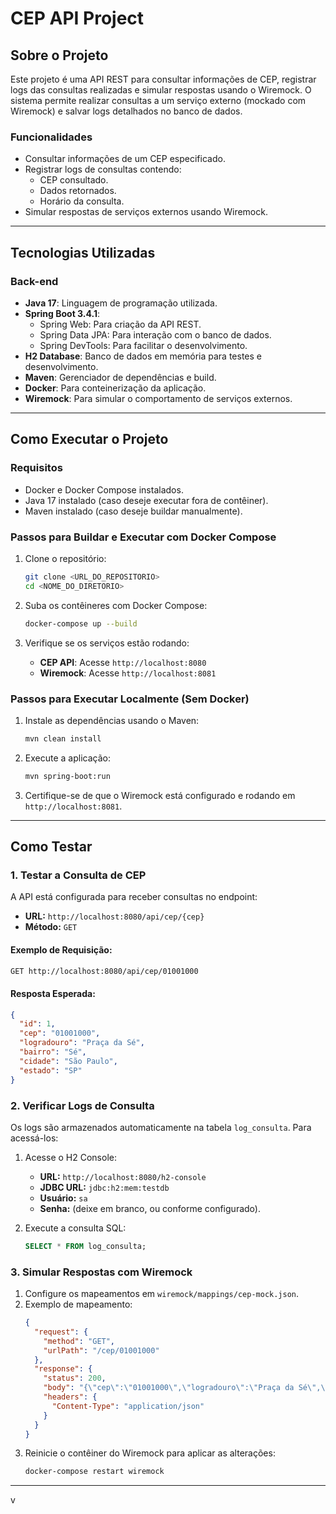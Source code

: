 # CEP API Project

## **Sobre o Projeto**
Este projeto é uma API REST para consultar informações de CEP, registrar logs das consultas realizadas e simular respostas usando o Wiremock. O sistema permite realizar consultas a um serviço externo (mockado com Wiremock) e salvar logs detalhados no banco de dados.

### **Funcionalidades**
- Consultar informações de um CEP especificado.
- Registrar logs de consultas contendo:
    - CEP consultado.
    - Dados retornados.
    - Horário da consulta.
- Simular respostas de serviços externos usando Wiremock.

---

## **Tecnologias Utilizadas**

### **Back-end**
- **Java 17**: Linguagem de programação utilizada.
- **Spring Boot 3.4.1**:
    - Spring Web: Para criação da API REST.
    - Spring Data JPA: Para interação com o banco de dados.
    - Spring DevTools: Para facilitar o desenvolvimento.
- **H2 Database**: Banco de dados em memória para testes e desenvolvimento.
- **Maven**: Gerenciador de dependências e build.
- **Docker**: Para conteinerização da aplicação.
- **Wiremock**: Para simular o comportamento de serviços externos.

---

## **Como Executar o Projeto**

### **Requisitos**
- Docker e Docker Compose instalados.
- Java 17 instalado (caso deseje executar fora de contêiner).
- Maven instalado (caso deseje buildar manualmente).

### **Passos para Buildar e Executar com Docker Compose**
1. Clone o repositório:
   ```bash
   git clone <URL_DO_REPOSITORIO>
   cd <NOME_DO_DIRETORIO>
   ```

2. Suba os contêineres com Docker Compose:
   ```bash
   docker-compose up --build
   ```

3. Verifique se os serviços estão rodando:
    - **CEP API**: Acesse `http://localhost:8080`
    - **Wiremock**: Acesse `http://localhost:8081`

### **Passos para Executar Localmente (Sem Docker)**
1. Instale as dependências usando o Maven:
   ```bash
   mvn clean install
   ```

2. Execute a aplicação:
   ```bash
   mvn spring-boot:run
   ```

3. Certifique-se de que o Wiremock está configurado e rodando em `http://localhost:8081`.

---

## **Como Testar**

### **1. Testar a Consulta de CEP**
A API está configurada para receber consultas no endpoint:
- **URL:** `http://localhost:8080/api/cep/{cep}`
- **Método:** `GET`

#### **Exemplo de Requisição:**
```bash
GET http://localhost:8080/api/cep/01001000
```

#### **Resposta Esperada:**
```json
{
  "id": 1,
  "cep": "01001000",
  "logradouro": "Praça da Sé",
  "bairro": "Sé",
  "cidade": "São Paulo",
  "estado": "SP"
}
```

### **2. Verificar Logs de Consulta**
Os logs são armazenados automaticamente na tabela `log_consulta`. Para acessá-los:
1. Acesse o H2 Console:
    - **URL:** `http://localhost:8080/h2-console`
    - **JDBC URL:** `jdbc:h2:mem:testdb`
    - **Usuário:** `sa`
    - **Senha:** (deixe em branco, ou conforme configurado).

2. Execute a consulta SQL:
   ```sql
   SELECT * FROM log_consulta;
   ```

### **3. Simular Respostas com Wiremock**
1. Configure os mapeamentos em `wiremock/mappings/cep-mock.json`.
2. Exemplo de mapeamento:
   ```json
   {
     "request": {
       "method": "GET",
       "urlPath": "/cep/01001000"
     },
     "response": {
       "status": 200,
       "body": "{\"cep\":\"01001000\",\"logradouro\":\"Praça da Sé\",\"bairro\":\"Sé\",\"cidade\":\"São Paulo\",\"estado\":\"SP\"}",
       "headers": {
         "Content-Type": "application/json"
       }
     }
   }
   ```
3. Reinicie o contêiner do Wiremock para aplicar as alterações:
   ```bash
   docker-compose restart wiremock
   ```

---
v
